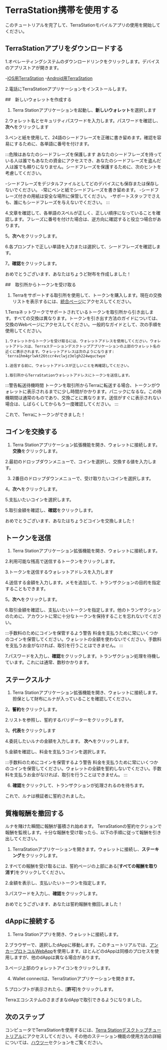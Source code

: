 # TerraStation携帯を使用する

このチュートリアルを完了して、TerraStationモバイルアプリの使用を開始してください。

## TerraStationアプリをダウンロードする

1.オペレーティングシステムのダウンロードリンクをクリックします。デバイスのアプリストアが開きます。

-[iOS用TerraStation](https://apps.apple.com/app/id1548434735)
-[Android用TerraStation](https://play.google.com/store/apps/details?id=money.terra.station)

2.電話にTerraStationアプリケーションをインストールします。

##　新しいウォレットを作成する

1. Terra Stationアプリケーションを起動し、**新しいウォレット**を選択します

2.ウォレット名とセキュリティパスワードを入力します。パスワードを確認し、**次へ**をクリックします

3.ペンと紙を使用して、24語のシードフレーズを正確に書き留めます。確認を容易にするために、各単語に番号を付けます。

:::危険はあなたのシードフレーズを保護します
あなたのシードフレーズを持っている人は誰でもあなたの資金にアクセスでき、あなたのシードフレーズを盗んだ人は誰でも頼りになりません。シードフレーズを保護するために、次のヒントを考慮してください。

-シードフレーズをデジタルファイルとしてどのデバイスにも保存または保存しないでください。
-常にペンと紙でシードフレーズを書き留めます。
-シードフレーズ付きの用紙は安全な場所に保管してください。
-サポートスタッフでさえも、誰にもシードフレーズを与えないでください。
:::

4.文章を確認して、各単語のスペルが正しく、正しい順序になっていることを確認します。フレーズに番号を付けた場合は、逆方向に確認すると役立つ場合があります。

5。**次へ**をクリックします。

6.各プロンプトで正しい単語を入力または選択して、シードフレーズを確認します。

7。**確認**をクリックします。

おめでとうございます、あなたはちょうど財布を作成しました！

##　取引所からトークンを受け取る

1. Terraをサポートする取引所を使用して、トークンを購入します。現在の交換リストを表示するには、[統合ページ](/ja/Reference/integers.html#exchanges)にアクセスしてください。

1.Terraネットワークでサポートされているトークンを取引所から引き出します。すべての交換は異なります。トークンを引き出す方法のガイドについては、交換のWebページにアクセスしてください。一般的なガイドとして、次の手順を使用してください。

    1.ウォレットからトークンを受け取るには、ウォレットアドレスを使用してください。ウォレットアドレスは、Terraステーションデスクトップアプリケーションの上部のウォレット名の近くに表示されます。ウォレットアドレスは次のようになります: `terra1hm4grlwkt26tccr4vclwjz3elgh224wquctwye`

    1.送信する前に、ウォレットアドレスが正しいことを再確認してください。

    1.取引所からTerraStationウォレットアドレスにトークンを送信します。

:::警告転送待機時間
トークンを取引所からTerraに転送する場合、トークンがウォレットに表示されるまでに少し時間がかかります。パニックになるな。この待機期間は通常のものであり、交換ごとに異なります。送信がすぐに表示されない場合は、しばらくしてからもう一度確認してください。
:::

これで、Terraにトークンができました！

## コインを交換する

1. Terra Stationアプリケーション拡張機能を開き、ウォレットに接続します。 **交換**をクリックします。

2.最初のドロップダウンメニューで、コインを選択し、交換する値を入力します。

3. 2番目のドロップダウンメニューで、受け取りたいコインを選択します。

4。**次へ**をクリックします。

5.支払いたいコインを選択します。

5.取引金額を確認し、**確認**をクリックします。

おめでとうございます、あなたはちょうどコインを交換しました！

## トークンを送信

1. Terra Stationアプリケーション拡張機能を開き、ウォレットに接続します。

2.利用可能な残高で送信するトークンをクリックします。

3.トークンを送信するウォレットアドレスを入力します

4.送信する金額を入力します。メモを追加して、トランザクションの目的を指定することもできます。

5。**次へ**をクリックします。

6.取引金額を確認し、支払いたいトークンを指定します。他のトランザクションのために、アカウントに常に十分なトークンを保持することを忘れないでください。

:::手数料のためにコインを保管するよう警告
料金を支払うために常にいくつかのコインを保管してください。ウォレットの全額を使わないでください。手数料を支払うお金がなければ、取引を行うことはできません。
:::

7.パスワードを入力し、**確認**をクリックします。トランザクション処理を待機しています。これには通常、数秒かかります。

## ステークスルナ

1. Terra Stationアプリケーション拡張機能を開き、ウォレットに接続します。担保として財布にルナが入っていることを確認してください。

2。**誓約**をクリックします。

2.リストを参照し、誓約するバリデーターをクリックします。

3。**代表**をクリックします

4.委託したいルナの金額を入力します。 **次へ**をクリックします。

5.金額を確認し、料金を支払うコインを選択します。

:::手数料のためにコインを保管するよう警告
料金を支払うために常にいくつかのコインを保管してください。ウォレットの全額を誓約しないでください。手数料を支払うお金がなければ、取引を行うことはできません。
:::

6. **確認**をクリックして、トランザクションが処理されるのを待ちます。

これで、ルナは検証者に誓約されました。

## 質権報酬を撤回する

ルナを賭けた瞬間に報酬が蓄積され始めます。 TerraStationの誓約セクションで報酬を監視します。十分な報酬を受け取ったら、以下の手順に従って報酬を引き出してください。

1. TerraStationアプリケーションを開きます。ウォレットに接続し、**ステーキング**をクリックします。

2.すべての報酬を受け取るには、誓約ページの上部にある[**すべての報酬を取り消す**]をクリックしてください。

2.金額を表示し、支払いたいトークンを指定します。

3.パスワードを入力し、**確認**をクリックします。

おめでとうございます、あなたは誓約報酬を撤回しました！

## dAppに接続する

1. Terra Stationアプリを開き、ウォレットに接続します。

2.ブラウザーで、選択したdAppに移動します。このチュートリアルでは、[アンカープロトコルWebApp](https://app.anchorprotocol.com/)を使用します。ほとんどのdAppは同様のプロセスを使用しますが、他のdAppは異なる場合があります。

3.ページ上部のウォレットアイコンをクリックします。

4. Wallet connectは、TerraStationアプリケーションを開きます。

5.プロンプトが表示されたら、[**許可**]をクリックします。

TerraエコシステムのさまざまなdAppで取引できるようになりました。

## 次のステップ

コンピュータでTerraStationを使用するには、[Terra Stationデスクトップチュートリアル](/Get-started/Terra-Station-desktop.md)にアクセスしてください。その他のステーション機能の使用方法の詳細については、[ハウツー](/ja/How-to/Terra-Station)セクションをご覧ください。